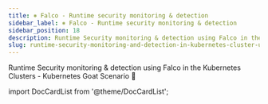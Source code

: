 ```yaml
---
title: ⎈ Falco - Runtime security monitoring & detection
sidebar_label: ⎈ Falco - Runtime security monitoring & detection
sidebar_position: 18
description: Runtime Security monitoring & detection using Falco in the Kubernetes Clusters - Kubernetes Goat Scenario 🚀
slug: runtime-security-monitoring-and-detection-in-kubernetes-cluster-using-falco
---
```


Runtime Security monitoring & detection using Falco in the Kubernetes Clusters - Kubernetes Goat Scenario 🚀

import DocCardList from '@theme/DocCardList';

<DocCardList />
